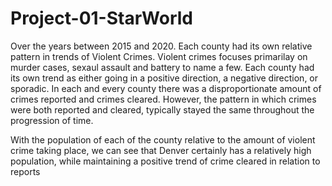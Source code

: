 # Project-01-StarWorld
Over the years between 2015 and 2020. Each county had its own relative pattern in trends of Violent Crimes. Violent crimes focuses primarilay on murder cases, sexaul assault and battery to name a few. Each county had its own trend as either going in a positive direction, a negative direction, or sporadic. In each and every county there was a disproportionate amount of crimes reported and crimes cleared. However, the pattern in which crimes were both reported and cleared, typically stayed the same throughout the progression of time.

With the population of each of the county relative to the amount of violent crime taking place, we can see that Denver certainly has a relatively high population, while maintaining a positive trend of crime cleared in relation to reports
